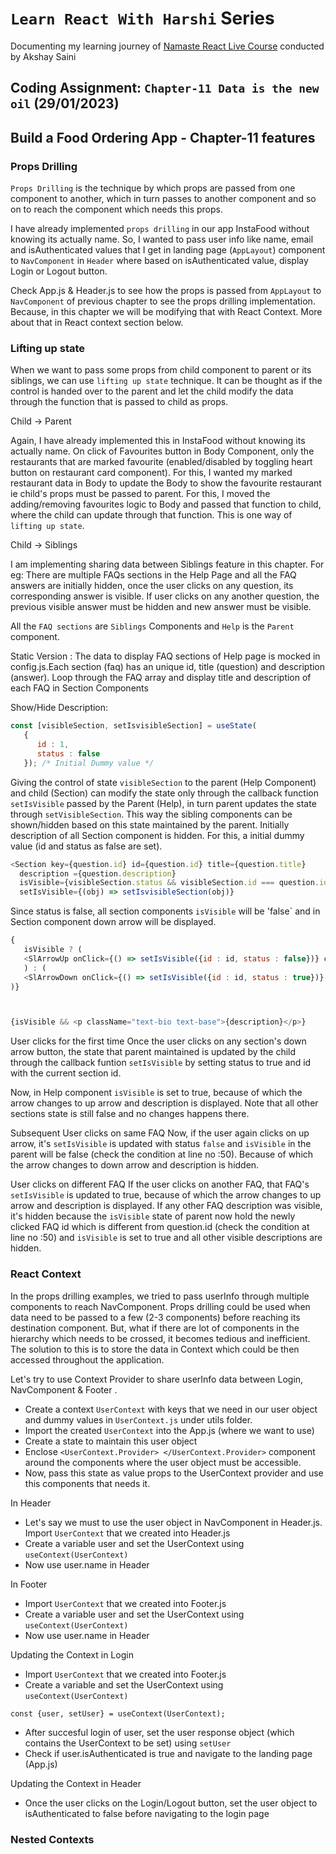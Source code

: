 # `Learn React With Harshi` Series 
   Documenting my learning journey of [Namaste React Live Course](https://learn.namastedev.com/) conducted by Akshay Saini

## Coding Assignment: `Chapter-11 Data is the new oil` (29/01/2023)

## Build a Food Ordering App - Chapter-11 features


### Props Drilling 

`Props Drilling` is the technique by which props are passed from one component to another, which in turn passes to another component and so on to reach the component which needs this props.

I have already implemented `props drilling` in our app InstaFood without knowing its actually name. So, I wanted to pass user info like name, email and isAuthenticated values that I get in landing page (`AppLayout`) component to `NavComponent` in `Header` where based on isAuthenticated value, display Login or Logout button.

Check App.js & Header.js to see how the props is passed from `AppLayout` to `NavComponent` of previous chapter to see the props drilling implementation. Because, in this chapter we will be modifying that with React Context. More about that in React context section below.

### Lifting up state

When we want to pass some props from child component to parent or its siblings, we can use `lifting up state` technique. It can be thought as if the control is handed over to the parent and let the child modify the data through the function that is passed to child as props.

<ans>Child -> Parent </ans>

Again, I have already implemented this in InstaFood without knowing its actually name. On click of Favourites button in Body Component, only the restaurants that are marked favourite (enabled/disabled by toggling heart button on restaurant card component). For this, I wanted my marked restaurant data in Body to update the Body to show the favourite restaurant ie child's props must be passed to parent. For this, I moved the adding/removing favourites logic to Body and passed that function to child, where the child can update through that function. This is one way of `lifting up state`. 

<ans> Child -> Siblings</ans>

I am implementing sharing data between Siblings feature in this chapter. For eg: There are multiple FAQs sections in the Help Page and all the FAQ answers are initially hidden, once the user clicks on any question, its corresponding answer is visible. If user clicks on any another question, the previous visible answer must be hidden and new answer must be visible. 

All the `FAQ sections` are `Siblings` Components and `Help` is the `Parent` component. 

<ans>Static Version : </ans>
The data to display FAQ sections of Help page is mocked in config.js.Each section (faq) has an unique id, title (question) and description (answer). Loop through the FAQ array and display title and description of each FAQ in Section Components 

<ans>Show/Hide Description:</ans>

```javascript
const [visibleSection, setIsvisibleSection] = useState(
   {
      id : 1,
      status : false
   }); /* Initial Dummy value */
```

Giving the control of state `visibleSection` to the parent (Help Component) and child (Section) can modify the state only through the callback function  `setIsVisible` passed by the Parent (Help), in turn parent updates the state through `setVisibleSection`. This way the sibling components can be shown/hidden based on this state maintained by the parent. Initially description of all Section component is hidden. For this, a initial dummy value (id and status as false are set). 


```javascript
<Section key={question.id} id={question.id} title={question.title}
  description ={question.description}
  isVisible={visibleSection.status && visibleSection.id === question.id }
  setIsVisible={(obj) => setIsvisibleSection(obj)}
```

Since status is false, all section components `isVisible` will be 'false` and in Section component down arrow will be displayed. 

```javascript
{
   isVisible ? (
   <SlArrowUp onClick={() => setIsVisible({id : id, status : false})} className="cursor-pointer" />
   ) : (
   <SlArrowDown onClick={() => setIsVisible({id : id, status : true})} className="cursor-pointer" />
)}



{isVisible && <p className="text-bio text-base">{description}</p>}

```
<ans>User clicks for the first time</ans>
Once the user clicks on any section's down arrow button, the state that parent maintained is updated by the child through the callback funtion `setIsVisible` by setting status to true and id with the current section id.

Now, in Help component `isVisible` is set to true, because of which the arrow changes to up arrow and description is displayed. Note that all other sections state is still false and no changes happens there.

<ans>Subsequent User clicks on same FAQ</ans>
Now, if the user again clicks on up arrow, it's `setIsVisible` is updated with status `false` and `isVisible` in the parent will be false (check the condition at line no :50). Because of which the arrow changes to down arrow and description is hidden.  

<ans>User clicks on different FAQ</ans>
If the user clicks on another FAQ, that FAQ's `setIsVisible` is updated to true, because of which the arrow changes to up arrow and description is displayed. If any other FAQ description was visible, it's hidden because the `isVisible` state of parent now hold the newly clicked FAQ id which is different from question.id (check the condition at line no :50) and `isVisible` is set to true and all other visible descriptions are hidden.

### React Context
In the props drilling examples, we tried to pass userInfo through multiple components to reach NavComponent. Props drilling could be used when data need to be passed to a few (2-3 components) before reaching its destination component. But, what if there are lot of components in the hierarchy which needs to be crossed, it becomes tedious and inefficient. The solution to this is to store the data in Context which could be then accessed throughout the application. 

Let's try to use Context Provider to share userInfo data between Login, NavComponent & Footer . 

- Create a context `UserContext` with keys that we need in our user object and dummy values in `UserContext.js` under utils folder. 
- Import the created `UserContext` into the App.js (where we want to use)
- Create a state to maintain this user object 
- Enclose `<UserContext.Provider> </UserContext.Provider>` component around the components where the  user object must be accessible. 
- Now, pass this state as value props to the UserContext provider and use this components that needs it.

<ans>In Header</ans>
- Let's say we must to use the user object in NavComponent in Header.js. Import `UserContext` that we created into Header.js
- Create a variable user and set the UserContext using `useContext(UserContext)`
- Now use user.name in Header 

<ans>In Footer</ans>
- Import `UserContext` that we created into Footer.js
- Create a variable user and set the UserContext using `useContext(UserContext)`
- Now use user.name in Header 

<ans>Updating the Context in Login</ans>
- Import `UserContext` that we created into Footer.js
- Create a variable and set the UserContext using `useContext(UserContext)`
```javscript 
const {user, setUser} = useContext(UserContext); 
```
- After succesful login of user, set the user response object (which contains the UserContext to be set) using `setUser` 
- Check if user.isAuthenticated is true and navigate to the landing page (App.js)

<ans>Updating the Context in Header</ans>
- Once the user clicks on the Login/Logout button, set the user object to isAuthenticated to false before navigating to the login page 


### Nested Contexts